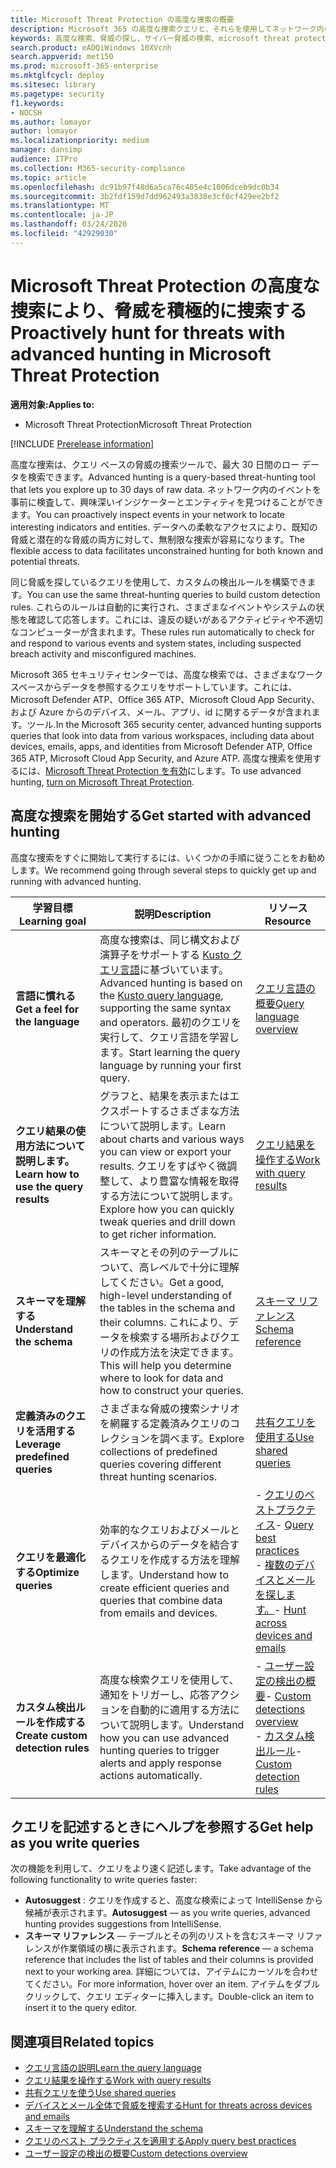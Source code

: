 ```yaml
---
title: Microsoft Threat Protection の高度な捜索の概要
description: Microsoft 365 の高度な捜索クエリと、それらを使用してネットワーク内の脅威と弱点を積極的に発見する方法について学習する
keywords: 高度な検索、脅威の探し、サイバー脅威の検索、microsoft threat protection、microsoft 365、mtp、m365、search、query、テレメトリ、カスタム検出、スキーマ、kusto、microsoft 365、Microsoft Threat Protection
search.product: eADQiWindows 10XVcnh
search.appverid: met150
ms.prod: microsoft-365-enterprise
ms.mktglfcycl: deploy
ms.sitesec: library
ms.pagetype: security
f1.keywords:
- NOCSH
ms.author: lomayor
author: lomayor
ms.localizationpriority: medium
manager: dansimp
audience: ITPro
ms.collection: M365-security-compliance
ms.topic: article
ms.openlocfilehash: dc91b97f48d6a5ca76c405e4c1006dceb9dc0b34
ms.sourcegitcommit: 3b2fdf159d7dd962493a3838e3cf0cf429ee2bf2
ms.translationtype: MT
ms.contentlocale: ja-JP
ms.lasthandoff: 03/24/2020
ms.locfileid: "42929030"
---
```

# <a name="proactively-hunt-for-threats-with-advanced-hunting-in-microsoft-threat-protection"></a><span data-ttu-id="58dc1-104">Microsoft Threat Protection の高度な捜索により、脅威を積極的に捜索する</span><span class="sxs-lookup"><span data-stu-id="58dc1-104">Proactively hunt for threats with advanced hunting in Microsoft Threat Protection</span></span>

<span data-ttu-id="58dc1-105">**適用対象:**</span><span class="sxs-lookup"><span data-stu-id="58dc1-105">**Applies to:**</span></span>
- <span data-ttu-id="58dc1-106">Microsoft Threat Protection</span><span class="sxs-lookup"><span data-stu-id="58dc1-106">Microsoft Threat Protection</span></span>

[!INCLUDE [Prerelease information](../includes/prerelease.md)]

<span data-ttu-id="58dc1-107">高度な捜索は、クエリ ベースの脅威の捜索ツールで、最大 30 日間のロー データを検索できます。</span><span class="sxs-lookup"><span data-stu-id="58dc1-107">Advanced hunting is a query-based threat-hunting tool that lets you explore up to 30 days of raw data.</span></span> <span data-ttu-id="58dc1-108">ネットワーク内のイベントを事前に検査して、興味深いインジケーターとエンティティを見つけることができます。</span><span class="sxs-lookup"><span data-stu-id="58dc1-108">You can proactively inspect events in your network to locate interesting indicators and entities.</span></span> <span data-ttu-id="58dc1-109">データへの柔軟なアクセスにより、既知の脅威と潜在的な脅威の両方に対して、無制限な捜索が容易になります。</span><span class="sxs-lookup"><span data-stu-id="58dc1-109">The flexible access to data facilitates unconstrained hunting for both known and potential threats.</span></span>

<span data-ttu-id="58dc1-110">同じ脅威を探しているクエリを使用して、カスタムの検出ルールを構築できます。</span><span class="sxs-lookup"><span data-stu-id="58dc1-110">You can use the same threat-hunting queries to build custom detection rules.</span></span> <span data-ttu-id="58dc1-111">これらのルールは自動的に実行され、さまざまなイベントやシステムの状態を確認して応答します。これには、違反の疑いがあるアクティビティや不適切なコンピューターが含まれます。</span><span class="sxs-lookup"><span data-stu-id="58dc1-111">These rules run automatically to check for and respond to various events and system states, including suspected breach activity and misconfigured machines.</span></span>

<span data-ttu-id="58dc1-112">Microsoft 365 セキュリティセンターでは、高度な検索では、さまざまなワークスペースからデータを参照するクエリをサポートしています。これには、Microsoft Defender ATP、Office 365 ATP、Microsoft Cloud App Security、および Azure からのデバイス、メール、アプリ、id に関するデータが含まれます。ツール.</span><span class="sxs-lookup"><span data-stu-id="58dc1-112">In the Microsoft 365 security center, advanced hunting supports queries that look into data from various workspaces, including data about devices, emails, apps, and identities from Microsoft Defender ATP, Office 365 ATP, Microsoft Cloud App Security, and Azure ATP.</span></span> <span data-ttu-id="58dc1-113">高度な捜索を使用するには、[Microsoft Threat Protection を有効](mtp-enable.md)にします。</span><span class="sxs-lookup"><span data-stu-id="58dc1-113">To use advanced hunting, [turn on Microsoft Threat Protection](mtp-enable.md).</span></span>

## <a name="get-started-with-advanced-hunting"></a><span data-ttu-id="58dc1-114">高度な捜索を開始する</span><span class="sxs-lookup"><span data-stu-id="58dc1-114">Get started with advanced hunting</span></span>

<span data-ttu-id="58dc1-115">高度な捜索をすぐに開始して実行するには、いくつかの手順に従うことをお勧めします。</span><span class="sxs-lookup"><span data-stu-id="58dc1-115">We recommend going through several steps to quickly get up and running with advanced hunting.</span></span>

| <span data-ttu-id="58dc1-116">学習目標</span><span class="sxs-lookup"><span data-stu-id="58dc1-116">Learning goal</span></span> | <span data-ttu-id="58dc1-117">説明</span><span class="sxs-lookup"><span data-stu-id="58dc1-117">Description</span></span> | <span data-ttu-id="58dc1-118">リソース</span><span class="sxs-lookup"><span data-stu-id="58dc1-118">Resource</span></span> |
|--|--|--|
| <span data-ttu-id="58dc1-119">**言語に慣れる**</span><span class="sxs-lookup"><span data-stu-id="58dc1-119">**Get a feel for the language**</span></span> | <span data-ttu-id="58dc1-120">高度な捜索は、同じ構文および演算子をサポートする [Kusto クエリ言語](https://docs.microsoft.com/azure/kusto/query/)に基づいています。</span><span class="sxs-lookup"><span data-stu-id="58dc1-120">Advanced hunting is based on the [Kusto query language](https://docs.microsoft.com/azure/kusto/query/), supporting the same syntax and operators.</span></span> <span data-ttu-id="58dc1-121">最初のクエリを実行して、クエリ言語を学習します。</span><span class="sxs-lookup"><span data-stu-id="58dc1-121">Start learning the query language by running your first query.</span></span> | [<span data-ttu-id="58dc1-122">クエリ言語の概要</span><span class="sxs-lookup"><span data-stu-id="58dc1-122">Query language overview</span></span>](advanced-hunting-query-language.md) |
| <span data-ttu-id="58dc1-123">**クエリ結果の使用方法について説明します。**</span><span class="sxs-lookup"><span data-stu-id="58dc1-123">**Learn how to use the query results**</span></span> | <span data-ttu-id="58dc1-124">グラフと、結果を表示またはエクスポートするさまざまな方法について説明します。</span><span class="sxs-lookup"><span data-stu-id="58dc1-124">Learn about charts and various ways you can view or export your results.</span></span> <span data-ttu-id="58dc1-125">クエリをすばやく微調整して、より豊富な情報を取得する方法について説明します。</span><span class="sxs-lookup"><span data-stu-id="58dc1-125">Explore how you can quickly tweak queries and drill down to get richer information.</span></span> | [<span data-ttu-id="58dc1-126">クエリ結果を操作する</span><span class="sxs-lookup"><span data-stu-id="58dc1-126">Work with query results</span></span>](advanced-hunting-query-results.md) |
| <span data-ttu-id="58dc1-127">**スキーマを理解する**</span><span class="sxs-lookup"><span data-stu-id="58dc1-127">**Understand the schema**</span></span> | <span data-ttu-id="58dc1-128">スキーマとその列のテーブルについて、高レベルで十分に理解してください。</span><span class="sxs-lookup"><span data-stu-id="58dc1-128">Get a good, high-level understanding of the tables in the schema and their columns.</span></span> <span data-ttu-id="58dc1-129">これにより、データを検索する場所およびクエリの作成方法を決定できます。</span><span class="sxs-lookup"><span data-stu-id="58dc1-129">This will help you determine where to look for data and how to construct your queries.</span></span> | [<span data-ttu-id="58dc1-130">スキーマ リファレンス</span><span class="sxs-lookup"><span data-stu-id="58dc1-130">Schema reference</span></span>](advanced-hunting-schema-tables.md) |
| <span data-ttu-id="58dc1-131">**定義済みのクエリを活用する**</span><span class="sxs-lookup"><span data-stu-id="58dc1-131">**Leverage predefined queries**</span></span> | <span data-ttu-id="58dc1-132">さまざまな脅威の捜索シナリオを網羅する定義済みクエリのコレクションを調べます。</span><span class="sxs-lookup"><span data-stu-id="58dc1-132">Explore collections of predefined queries covering different threat hunting scenarios.</span></span> | [<span data-ttu-id="58dc1-133">共有クエリを使用する</span><span class="sxs-lookup"><span data-stu-id="58dc1-133">Use shared queries</span></span>](advanced-hunting-shared-queries.md) |
| <span data-ttu-id="58dc1-134">**クエリを最適化する**</span><span class="sxs-lookup"><span data-stu-id="58dc1-134">**Optimize queries**</span></span> | <span data-ttu-id="58dc1-135">効率的なクエリおよびメールとデバイスからのデータを結合するクエリを作成する方法を理解します。</span><span class="sxs-lookup"><span data-stu-id="58dc1-135">Understand how to create efficient queries and queries that combine data from emails and devices.</span></span> | <span data-ttu-id="58dc1-136">- [クエリのベストプラクティス](advanced-hunting-shared-queries.md)</span><span class="sxs-lookup"><span data-stu-id="58dc1-136">- [Query best practices](advanced-hunting-shared-queries.md)</span></span> <br><span data-ttu-id="58dc1-137">- [複数のデバイスとメールを探します。](advanced-hunting-best-practices.md)</span><span class="sxs-lookup"><span data-stu-id="58dc1-137">- [Hunt across devices and emails](advanced-hunting-best-practices.md)</span></span> |
| <span data-ttu-id="58dc1-138">**カスタム検出ルールを作成する**</span><span class="sxs-lookup"><span data-stu-id="58dc1-138">**Create custom detection rules**</span></span> | <span data-ttu-id="58dc1-139">高度な検索クエリを使用して、通知をトリガーし、応答アクションを自動的に適用する方法について説明します。</span><span class="sxs-lookup"><span data-stu-id="58dc1-139">Understand how you can use advanced hunting queries to trigger alerts and apply response actions automatically.</span></span> | <span data-ttu-id="58dc1-140">- [ユーザー設定の検出の概要](custom-detections-overview.md)</span><span class="sxs-lookup"><span data-stu-id="58dc1-140">- [Custom detections overview](custom-detections-overview.md)</span></span><br><span data-ttu-id="58dc1-141">- [カスタム検出ルール](custom-detection-rules.md)</span><span class="sxs-lookup"><span data-stu-id="58dc1-141">- [Custom detection rules](custom-detection-rules.md)</span></span> |

## <a name="get-help-as-you-write-queries"></a><span data-ttu-id="58dc1-142">クエリを記述するときにヘルプを参照する</span><span class="sxs-lookup"><span data-stu-id="58dc1-142">Get help as you write queries</span></span>
<span data-ttu-id="58dc1-143">次の機能を利用して、クエリをより速く記述します。</span><span class="sxs-lookup"><span data-stu-id="58dc1-143">Take advantage of the following functionality to write queries faster:</span></span>
- <span data-ttu-id="58dc1-144">**Autosuggest** : クエリを作成すると、高度な検索によって IntelliSense から候補が表示されます。</span><span class="sxs-lookup"><span data-stu-id="58dc1-144">**Autosuggest** — as you write queries, advanced hunting provides suggestions from IntelliSense.</span></span> 
- <span data-ttu-id="58dc1-145">**スキーマ リファレンス** — テーブルとその列のリストを含むスキーマ リファレンスが作業領域の横に表示されます。</span><span class="sxs-lookup"><span data-stu-id="58dc1-145">**Schema reference** — a schema reference that includes the list of tables and their columns is provided next to your working area.</span></span> <span data-ttu-id="58dc1-146">詳細については、アイテムにカーソルを合わせてください。</span><span class="sxs-lookup"><span data-stu-id="58dc1-146">For more information, hover over an item.</span></span> <span data-ttu-id="58dc1-147">アイテムをダブルクリックして、クエリ エディターに挿入します。</span><span class="sxs-lookup"><span data-stu-id="58dc1-147">Double-click an item to insert it to the query editor.</span></span>


## <a name="related-topics"></a><span data-ttu-id="58dc1-148">関連項目</span><span class="sxs-lookup"><span data-stu-id="58dc1-148">Related topics</span></span>
- [<span data-ttu-id="58dc1-149">クエリ言語の説明</span><span class="sxs-lookup"><span data-stu-id="58dc1-149">Learn the query language</span></span>](advanced-hunting-query-language.md)
- [<span data-ttu-id="58dc1-150">クエリ結果を操作する</span><span class="sxs-lookup"><span data-stu-id="58dc1-150">Work with query results</span></span>](advanced-hunting-query-results.md)
- [<span data-ttu-id="58dc1-151">共有クエリを使う</span><span class="sxs-lookup"><span data-stu-id="58dc1-151">Use shared queries</span></span>](advanced-hunting-shared-queries.md)
- [<span data-ttu-id="58dc1-152">デバイスとメール全体で脅威を捜索する</span><span class="sxs-lookup"><span data-stu-id="58dc1-152">Hunt for threats across devices and emails</span></span>](advanced-hunting-query-emails-devices.md)
- [<span data-ttu-id="58dc1-153">スキーマを理解する</span><span class="sxs-lookup"><span data-stu-id="58dc1-153">Understand the schema</span></span>](advanced-hunting-schema-tables.md)
- [<span data-ttu-id="58dc1-154">クエリのベスト プラクティスを適用する</span><span class="sxs-lookup"><span data-stu-id="58dc1-154">Apply query best practices</span></span>](advanced-hunting-best-practices.md)
- [<span data-ttu-id="58dc1-155">ユーザー設定の検出の概要</span><span class="sxs-lookup"><span data-stu-id="58dc1-155">Custom detections overview</span></span>](custom-detections-overview.md)